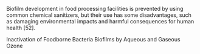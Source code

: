 ---
---

Biofilm development in food processing facilities is prevented by using common
chemical sanitizers, but their use has some disadvantages, such as damaging environmental
impacts and harmful consequences for human health [52].

Inactivation of Foodborne Bacteria Biofilms by Aqueous and Gaseous Ozone
